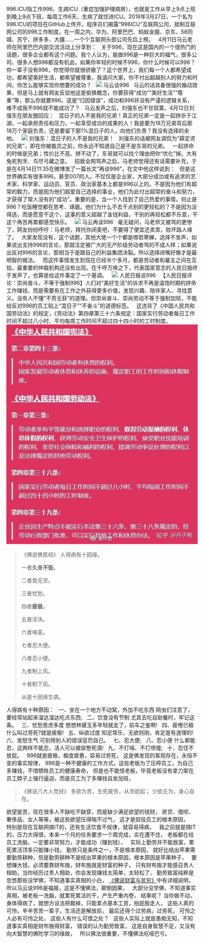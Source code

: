 996.ICU指工作996、生病ICU（重症加强护理病房），也就是工作从早上9点上班到晚上9点下班，每周工作6天，生病了就住进ICU。2019年3月27日，一个名为996.ICU的项目在GitHub上传开。程序员们揭露“996ICU”互联网公司，抵制互联网公司的996工作制度。在一周之内，华为、阿里巴巴、蚂蚁金服、京东、58同城、苏宁、拼多多、大疆……一个个互联网头部公司先后上榜。
&nbsp;
4月11日马云老师在阿里巴巴内部交流活动上分享到：
&nbsp;
关于996，现在这是国内的一个很热门的话题，很多企业都有这个问题。我个人认为，能做996是一种巨大的福气，很多公司、很多人想996都没有机会。如果你年轻的时候不996，你什么时候可以996？你一辈子没有996，你觉得你就很骄傲了？这个世界上，我们每一个人都希望成功，都希望美好生活，都希望被尊重，我请问大家，你不付出超越别人的努力和时间，你怎么能够实现你想要的成功？
&nbsp;
![](images/7e3e6709c93d70cf8f4cfade02d87d04bba12bbc.png)
马云谈996
&nbsp;
马云的话具备很强的煽动效果，但是马上就有网友反驳他这是偷换概念，你要获得“成功”“美好生活”“尊重”等，那么你就要996。这是“归因错误”，成功和996并没有严谨的逻辑关系，难不成我不996就不能成功了？
&nbsp;
马云发声之后，刘强东也不甘寂寞，4月12日刘强东在朋友圈回应：
&nbsp;
混日子的人不是我的兄弟！真正的兄弟一定是一起拼杀于江湖，一起承担责任和压力，一起享受成功的成果的人！我是要为18万兄弟背后那18万个家庭负责，还是要留下那1%混日子的人，向他们负责？我没有选择的余地。
&nbsp;
![](images/622762d0f703918faebe7233ab398a9358eec4e1.png)
刘强东：混日子的人不是我的兄弟！
&nbsp;
刘强东的话被网友调侃为“薛定谔的兄弟”，即在你被裁员之前，你永远不知道自己是不是东哥的兄弟。
&nbsp;
一起拼命的时候是兄弟；性价比不高、拼不动了，东哥就可以找个理由把你“优化”掉。大有兔死狗烹、鸟尽弓藏之意。
&nbsp;
招致全网骂声之后，马老师觉得还有话需要补充，于是在4月14日11:35在微博发了一篇长文“再谈996”，在文中他这样说到：
&nbsp;
但是这世界确实有很多996，甚至007的人。不仅仅是企业家，大部分成功或有追求的艺术家、科学家、运动员、官员、政治家基本上都是996以上的。不是因为他们有超常的毅力，而是因为他们超爱自己选择的事业，他们为此付出超常的奋斗和努力，才获得了常人没有的“成功”。重要的是，当一个人找到了自己热爱的事情，何止是996？吃饭睡觉都在思考、琢磨。他们为什么不去干点别的更轻松的？不是因为没得选，而是愿意干这个，这事的意义超越了金钱利益，干别的再轻松都不乐意，干这个再苦再累都感觉快乐。
&nbsp;
![](images/32fa828ba61ea8d312375c816d0e9c4a251f5823.png)
马云再谈996
&nbsp;
毫无疑问，马老师又被骂的更惨了，网友纷纷呼吁：马老师，拜托你闭麦吧，不要得了便宜还卖乖，败坏路人缘了。
&nbsp;
大家发现没有，这个话题，其他大佬一个个都是噤若寒蝉，选择不发声，如果说出支持996的言论，那就注定被广大的无产阶级劳动者骂的不成人样；如果说出反对996的言论，那相当于是跟自己的利益集团决裂。所以选择闭嘴好像才是最明智的做法。
&nbsp;
而这件事情发生到现在已经半个多月，都是劳动者和雇主之间在互掐，最重要的仲裁机构还没有出现。在千呼万唤之下，代表国家意志的人民日报终于发声了，也算是给这件事定了一个基调。
&nbsp;
![](images/3bf33a87e950352a190bca58a94757f6b2118b06.png)
人民日报谈996
&nbsp;
【人民日报评论：崇尚奋斗，不等于强制996】人们对“美好生活”的诉求不再是温饱时期的拼命工作赚钱，而是需要有在工作之外获得更多价值，发现兴趣、陪伴家人、寻找意义。没有人不懂“不劳无获”的道理。但崇尚奋斗、崇尚劳动不等于强制加班，不能给反对996的员工贴上“混日子”“不奋斗”的道德标签。
&nbsp;
这违背了《中国人民共和国劳动法》的规定，《劳动法》第四章第三十六条规定：国家实行劳动者每日工作时间不超过八小时、平均每周工作时间不超过四十四小时的工时制度。
&nbsp;
![](images/0ff41bd5ad6eddc4c18f218ac2df1af952663364.jpeg)

> 《佛说佛医经》
> 人得病有十因缘。
> 
> 一者**久坐不饭**。
> 
> 二者食无贷。
> 
> 三者忧愁。
> 
> 四者**疲极**。
> 
> 五者淫泆。
> 
> 六者嗔恚。
> 
> 七者忍大便。
> 
> 八者忍小便。
> 
> 九者制上风。
> 
> 十者制下风。
> 
> 从是十因缘生病。

人得病有十种原因：
&nbsp;
一、坐在一个地方不动窝，外加不吃东西
网虫们注意了，要经常站起来溜达溜达吃点东西;
&nbsp;
二、饮食没有节制
尤其去吃自助餐时，牢记这条。
&nbsp;
三、忧愁思虑多度
想想林黛玉多年轻就走了，前车之鉴啊!
&nbsp;
四、疲倦已极
什么叫过劳死?就是疲极!
&nbsp;
五、纵欲过度
知足常乐，无欲则刚，肯定是有道理的!
&nbsp;
六、发怒生气
可别用别人的错误惩罚自己。
&nbsp;
七、忍大便;
&nbsp;
八、忍小便
什么都能忍，这两样不能忍，活人可以被尿憋死滴!
&nbsp;
九、不打嗝、不打喷嚏;
&nbsp;
十、忍住不放屁。
&nbsp;
996就是疲极，极度疲惫，容易过劳死，
这是佛发现的客观存在，永恒不变的事实规律，
996是一种不健康的工作方式，这些老板为了压榨员工，为自己多赚钱，不惜牺牲员工的健康寿命，
但是也不能怪老板，毕竟老板没有拿刀架在员工脖子上强行逼迫，而是员工为了多赚钱自发加班，

> 《佛说八大人觉经》
> 多欲为苦，生死疲劳，从贪欲起；
> 少欲无为，身心自在。

欲望是苦，现在很多人不缺吃不缺穿，而是缺少满足欲望的钱财，
房贷、借呗、奢侈品、女人等等，被这些欲望压得喘不过气，
这才是奴役员工的根本原因，
&nbsp;
特别是现在互联网搞IT的，还有生活饮食不规律，就容易得病，
&nbsp;
我之前就是搞IT的，压力大得很，本来一个月的任务要求一个周完成，实在遭不住，
老板都在给员工洗脑，一定要非常努力，才能成功（赚到钱），
&nbsp;
实际上勤劳并不能致富，累死累活顶多只能赚小钱，
勤劳只是条件之一，不是根本原因，
就好比结出苹果需要勤劳耕种，但是勤劳耕种不是结出苹果的根本原因，根本原因是苹果种子，
&nbsp;
要想赚大钱，必须要靠财布施，财布施就是财富的种子，
只有财布施才能感召贵人相助，当你经历过贵人相助，你会发现赚钱太简单，太轻松了，
勤劳致富纯粹是忽悠那些没学佛，不知道事实真相的小白，
[《佛说财富与贫穷》](https://www.kancloud.cn/luojiangtao/foshuocaifu)中有详细说明，
&nbsp;
所以马云说996是福报，这是不懂佛法，颠倒因果，
&nbsp;
大部分没学佛，不知道事实真相，被老板一洗脑，就累死累活的干，产生严重内卷，
结果呢？
当你做不动，身体得病了，就想方设法把裁掉，只能拿点基本工资，拍屁股走人，
这些人真的可怜，辛辛苦苦一辈子，生活还是解放前，
最后还得个过劳病，过劳死，
可怜之人必有可怜之处，
这些人有什么可恨之处？
&nbsp;
这些人实际上就是愚痴无知，不知道事实真相是财布施得财富，
错误的认为勤劳致富，
这是自身智慧不足，又没有向大智慧的佛陀学习的缘故，
&nbsp;
所以佛法很重要，不懂佛法吃哑巴亏。





